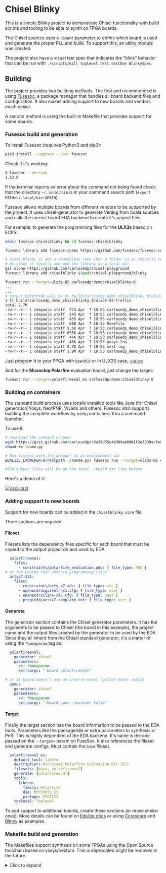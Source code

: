 # Chisel Blinky

This is a simple Blinky project to demonstrate Chisel functionality with build scripts
and tooling to be able to synth on FPGA boards.

The Chisel sources uses a `-board` parameter to define which board is used and generate the proper PLL and build. To support this, an utility module was created.

The project also have a visual test spec that indicates the "blink" behavior that can be run with `./scripts/mill toplevel.test.testOne BlinkySpec`.

## Building

The project provides two building methods. The first and recommended is using [Fusesoc](https://github.com/olofk/fusesoc), a package manager that handles all board backend files and configuration. It also makes adding support to new boards and vendors much easier.

A second method is using the built-in Makefile that provides support for some boards.

### Fusesoc build and generation

To install Fusesoc (requires Python3 and pip3):

```sh
pip3 install --upgrade --user fusesoc
```

Check if it's working:

```sh
$ fusesoc --version
1.12.0
```

If the terminal reports an error about the command not being found check that the directory `~/.local/bin` is in your command search path (`export PATH=~/.local/bin:$PATH`).

Fusesoc allows multiple boards from different vendors to be supported by the project. It uses chisel-generator to generate Verilog from Scala sources and calls the correct board EDA backend to create it's project files.

For example, to generate the programming files for the **ULX3s** based on ECP5:

```sh
mkdir fusesoc-chiselblinky && cd fusesoc-chiselblinky

fusesoc library add fusesoc-cores https://github.com/fusesoc/fusesoc-cores

# Since Blinky is not a standalone repo (but a folder in an umbrella repo)
# We clone it locally and add the library as a local dir.
git clone https://github.com/carlosedp/chisel-playground
fusesoc library add chiselblinky $(pwd)/chisel-playground/blinky

fusesoc run --target=ulx3s-85 carlosedp:demo:chiselblinky:0
...
...
# Output bitstream will be on build/carlosedp_demo_chiselblinky_0/ulx3s-85-trellis
❯ ll build/carlosedp_demo_chiselblinky_0/ulx3s-85-trellis
total 2.7M
-rw-r--r-- 1 cdepaula staff  774 Apr  7 18:53 carlosedp_demo_chiselblinky_0.eda.yml
-rw-r--r-- 1 cdepaula staff  545 Apr  7 18:53 carlosedp_demo_chiselblinky_0.tcl
-rw-r--r-- 1 cdepaula staff  435 Apr  7 18:53 carlosedp_demo_chiselblinky_0.mk
-rw-r--r-- 1 cdepaula staff  608 Apr  7 18:53 Makefile
-rw-r--r-- 1 cdepaula staff 9.5K Apr  7 18:53 carlosedp_demo_chiselblinky_0.blif
-rw-r--r-- 1 cdepaula staff 655K Apr  7 18:53 carlosedp_demo_chiselblinky_0.json
-rw-r--r-- 1 cdepaula staff  44K Apr  7 18:53 carlosedp_demo_chiselblinky_0.edif
-rw-r--r-- 1 cdepaula staff  45K Apr  7 18:53 yosys.log
-rw-r--r-- 1 cdepaula staff 8.7K Apr  7 18:53 next.log
-rw-r--r-- 1 cdepaula staff 1.9M Apr  7 18:53 carlosedp_demo_chiselblinky_0.bit
```

Just program it to your FPGA with `OpenOCD` or in ULX3S case, [`ujprog`](https://github.com/f32c/tools/tree/master/ujprog)

And for the **Microchip Polarfire** evaluation board, just change the target:

```sh
fusesoc run --target=polarfireeval_es carlosedp:demo:chiselblinky:0
```

### Building on containers

The standard build process uses locally installed tools like Java (for Chisel generation)Yosys, NextPNR, Vivado and others. Fusesoc also supports building the complete workflow by using containers thru a command launcher.

To use it:

```sh
# Download the command wrapper
wget https://gist.github.com/carlosedp/c0e29d55e48309a48961f2e3939acfe9/raw/bfeb1cfe2e188c1d5ced0b09aabc9902fdfda6aa/runme.py
chmod +x runme.py

# Run fusesoc with the wrapper as an environment var
EDALIZE_LAUNCHER=$(realpath ./runme.py) fusesoc run --target=ulx3s-85 carlosedp:demo:chiselblinky:0

#The output files will be on the local ./build dir like before
```

Here's a demo of it:

[![asciicast](https://asciinema.org/a/405850.svg)](https://asciinema.org/a/405850)

### Adding support to new boards

Support for new boards can be added in the `chiselblinky.core` file.

Three sections are required:

#### Fileset

Filesets lists the dependency files specific for each board that must be copied to the output project dir and used by EDA.

```yaml
  polarfireeval:
    files:
      - constraints/polarfire_evaluation.pdc: { file_type: PDC }
# or for boards that contain programming files
  artya7-35t:
    files:
      - constraints/arty_a7.xdc: { file_type: xdc }
      - openocd/digilent-hs1.cfg: { file_type: user }
      - openocd/xilinx-xc7.cfg: { file_type: user }
      - proginfo/artix7-template.txt: { file_type: user }
```

#### Generate

The generator section contains the Chisel generator parameters. It has the arguments to be passed to Chisel (the board in this example), the project name and the output files created by the generator to be used by the EDA. Since they all inherit from the Chisel standard generator, it's a matter of using the `*baseparam` tag as:

```yaml
  polarfireeval:
    generator: chisel
    parameters:
      <<: *baseparam
      extraargs: "-board polarfireeval"

# or if board doesn't use an inverse-reset (pulled down) switch
  qomu:
    generator: chisel
    parameters:
      <<: *baseparam
      extraargs: "-board qomu -invreset false"
```

#### Target

Finally the target section has the board information to be passed to the EDA tools. Parameters like the package/die or extra parameters to synthesis or PnR. This is highly dependent of the EDA backend. It's name is the one passed on the `--target=` param on FuseSoc. It also references the fileset and generate configs. Must contain the `base` fileset.

```yaml
  polarfireeval_es:
    default_tool: libero
    description: Microsemi Polarfire Evaluation Kit (ES)
    filesets: [base, polarfireeval]
    generate: [polarfireeval]
    tools:
      libero:
        family: PolarFire
        die: MPF300TS_ES
        package: FCG1152
    toplevel: Toplevel
```

To add support to additional boards, create these sections (or reuse similar ones). More details can be found on [Edalize docs](https://github.com/olofk/edalize/) or using [Corescore](https://github.com/olofk/corescore) and [Blinky](https://github.com/fusesoc/blinky) as examples.

### Makefile build and generation

The Makefiles support synthesis on some FPGAs using the Open Source toolchain based on yosys/nextpnr. This is deprecated might be removed in the future.

<details>
  <summary>Click to expand</summary>

At the moment the tools support Lattice ECP5 FPGAs. The build process can use Docker images, so no software other than Docker needs to be installed. If you prefer Podman you can use that too, just adjust it in `Makefile`, `DOCKER=podman`. If the variable is undefined, build proceeds with locally installed tools.

### Building and programming the FPGA

The `Makefile` currently supports the following FPGA boards by defining the `BOARD` parameter on make:

* Lattice [ECP5 Evaluation Board](http://www.latticesemi.com/ecp5-evaluation) - `evn`
* Radiona [ULX3S](https://radiona.org/ulx3s/) - `ulx3s`
* Greg Davill [Orangecrab](https://github.com/gregdavill/OrangeCrab) - `orangecrab`
* Q3k [Colorlight](https://github.com/q3k/chubby75/tree/master/5a-75b) - `colorlight`

For example, to build for the ULX3S Board, run:

```sh
make BOARD=ulx3s synth`
```

After this command, all files will be generated in the `generated` output dir.

To program your FPGA:

```sh
make BOARD=ulx3s prog

# or if your USB device has a different path, pass it on USBDEVICE, like:

make BOARD=ulx3s USBDEVICE=/dev/tty.usbserial-120001 prog
```

Programming using OpenOCD on Docker does not work on Docker Desktop for Mac/Windows since the container is run in a Linux VM and can not see the physical devices connected to the Host. In this case you need OpenOCD installed locally.

For the ULX3S board, the current OpenOCD does not support ft232 protocol so to program it, download [ujprog](https://github.com/emard/ulx3s-bin/tree/master/usb-jtag) for your platform and program using `./ujprog chiselwatt.bit` or to persist in the flash, `./ujprog -j FLASH chiselwatt.bit`.

</details>
